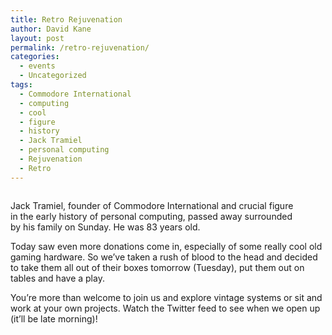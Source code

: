 ```yaml
---
title: Retro Rejuvenation
author: David Kane
layout: post
permalink: /retro-rejuvenation/
categories:
  - events
  - Uncategorized
tags:
  - Commodore International
  - computing
  - cool
  - figure
  - history
  - Jack Tramiel
  - personal computing
  - Rejuvenation
  - Retro
---
```

<div style="width: 458px" class="wp-caption alignright">
  <a href="http://www.theverge.com/2012/4/9/2936643/commodore-founder-jack-tramiel-dies"><img class=" " title="Jack Tramiel" src="http://i0.wp.com/cdn3.sbnation.com/entry_photo_images/3648942/C64_startup_animiert_large_verge_medium_landscape.jpg?resize=448%2C309" alt="" data-recalc-dims="1" /></a><p class="wp-caption-text">
    Jack Tramiel, founder of Commodore International and crucial figure in the early history of personal computing, passed away surrounded by his family on Sunday. He was 83 years old.
  </p>
</div>

Today saw even more donations come in, especially of some really cool old gaming hardware. So we&#8217;ve taken a rush of blood to the head and decided to take them all out of their boxes tomorrow (Tuesday), put them out on tables and have a play.

You&#8217;re more than welcome to join us and explore vintage systems or sit and work at your own projects. Watch the Twitter feed to see when we open up (it&#8217;ll be late morning)!
